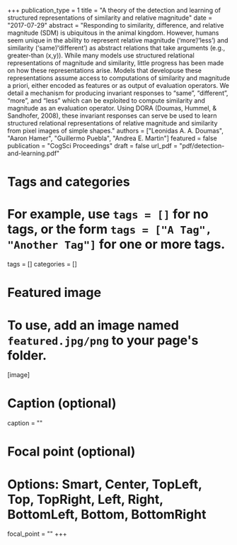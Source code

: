 +++
publication_type = 1
title = "A theory of the detection and learning of structured representations of similarity and relative magnitude"
date = "2017-07-29"
abstract = "Responding to similarity, difference, and relative magnitude (SDM) is ubiquitous in the animal kingdom. However, humans seem unique in the ability to represent relative magnitude (‘more’/‘less’) and similarity (‘same’/‘different’) as abstract relations that take arguments (e.g., greater-than (x,y)). While many models use structured relational representations of magnitude and similarity, little progress has been made on how these representations arise. Models that developuse these representations assume access to computations of similarity and magnitude a priori, either encoded as features or as output of evaluation operators. We detail a mechanism for producing invariant responses to “same”, “different”, “more”, and “less” which can be exploited to compute similarity and magnitude as an evaluation operator. Using DORA (Doumas, Hummel, & Sandhofer, 2008), these invariant responses can serve be used to learn structured relational representations of relative magnitude and similarity from pixel images of simple shapes."
authors = ["Leonidas A. A. Doumas", "Aaron Hamer", "Guillermo Puebla", "Andrea E. Martin"]
featured = false
publication = "CogSci Proceedings"
draft = false
url_pdf = "pdf/detection-and-learning.pdf"


# Tags and categories
# For example, use `tags = []` for no tags, or the form `tags = ["A Tag", "Another Tag"]` for one or more tags.
tags = []
categories = []

# Featured image
# To use, add an image named `featured.jpg/png` to your page's folder. 
[image]
  # Caption (optional)
  caption = ""

  # Focal point (optional)
  # Options: Smart, Center, TopLeft, Top, TopRight, Left, Right, BottomLeft, Bottom, BottomRight
  focal_point = ""
+++

